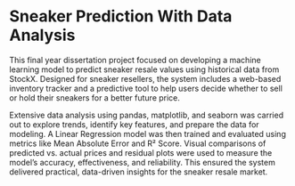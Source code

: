 # Sneaker Prediction With Data Analysis
This final year dissertation project focused on developing a machine learning model to predict sneaker resale values using historical data from StockX. Designed for sneaker resellers, the system includes a web-based inventory tracker and a predictive tool to help users decide whether to sell or hold their sneakers for a better future price.

Extensive data analysis using pandas, matplotlib, and seaborn was carried out to explore trends, identify key features, and prepare the data for modeling. A Linear Regression model was then trained and evaluated using metrics like Mean Absolute Error and R² Score. Visual comparisons of predicted vs. actual prices and residual plots were used to measure the model’s accuracy, effectiveness, and reliability. This ensured the system delivered practical, data-driven insights for the sneaker resale market.

